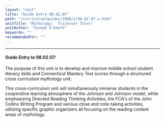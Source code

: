 ```yaml
---
layout: "unit"
title: "Guide Entry 98.02.07"
path: "/curriculum/guides/1998/2/98.02.07.x.html"
unitTitle: "Mythology:  Trickster Tales"
unitAuthor: "Joseph O'Keefe"
keywords: ""
recommendedFor: ""
---
```

<body>
<hr/>
 <h4>
  Guide Entry to 98.02.07:
 </h4>
 The purpose of this unit is to develop and improve middle school student literacy skills and Connecticut Mastery Test scores through a structured cross curriculum mythology unit.
 <p>
  This cross-curriculum unit will simultaneously immerse students in the cooperative learning atmosphere of the Johnson and Johnson model, while emphasizing Directed Reading Thinking Activities, the FCA's of the John Collins Writing Program and various close and note-taking activities, utilizing specific graphic organizers all focusing on the reading content areas of mythology.
 </p>

</body>